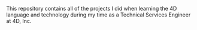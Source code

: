 This repository contains all of the projects I did when learning the 4D language and technology during my time as a Technical Services Engineer at 4D, Inc.
